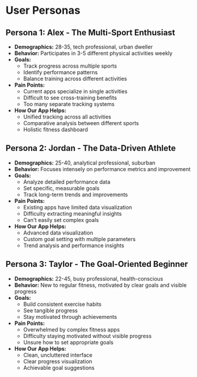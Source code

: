 # User Personas

## Persona 1: Alex - The Multi-Sport Enthusiast
- **Demographics:** 28-35, tech professional, urban dweller
- **Behavior:** Participates in 3-5 different physical activities weekly
- **Goals:** 
  - Track progress across multiple sports
  - Identify performance patterns
  - Balance training across different activities
- **Pain Points:** 
  - Current apps specialize in single activities
  - Difficult to see cross-training benefits
  - Too many separate tracking systems
- **How Our App Helps:** 
  - Unified tracking across all activities
  - Comparative analysis between different sports
  - Holistic fitness dashboard

## Persona 2: Jordan - The Data-Driven Athlete
- **Demographics:** 25-40, analytical professional, suburban
- **Behavior:** Focuses intensely on performance metrics and improvement
- **Goals:** 
  - Analyze detailed performance data
  - Set specific, measurable goals
  - Track long-term trends and improvements
- **Pain Points:** 
  - Existing apps have limited data visualization
  - Difficulty extracting meaningful insights
  - Can't easily set complex goals
- **How Our App Helps:** 
  - Advanced data visualization
  - Custom goal setting with multiple parameters
  - Trend analysis and performance insights

## Persona 3: Taylor - The Goal-Oriented Beginner
- **Demographics:** 22-45, busy professional, health-conscious
- **Behavior:** New to regular fitness, motivated by clear goals and visible progress
- **Goals:** 
  - Build consistent exercise habits
  - See tangible progress
  - Stay motivated through achievements
- **Pain Points:** 
  - Overwhelmed by complex fitness apps
  - Difficulty staying motivated without visible progress
  - Unsure how to set appropriate goals
- **How Our App Helps:** 
  - Clean, uncluttered interface
  - Clear progress visualization
  - Achievable goal suggestions